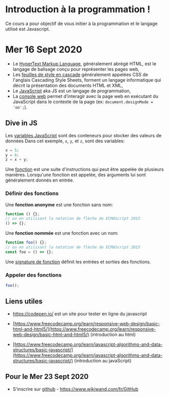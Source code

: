 # Introduction à la programmation !

Ce cours a pour objectif de vous initier à la programmation et le langage utilisé est Javascript.

# Mer 16 Sept 2020

- Le [HyperText Markup Language](https://www.wikiwand.com/fr/Hypertext_Markup_Language), généralement abrégé HTML, est le langage de balisage conçu pour représenter les pages web,
- Les [feuilles de style en cascade](https://www.wikiwand.com/fr/Feuilles_de_style_en_cascade) généralement appelées CSS de l'anglais Cascading Style Sheets, forment un langage informatique qui décrit la présentation des documents HTML et XML,
- Le [JavaScript](https://www.wikiwand.com/fr/JavaScript) aka JS est un langage de programmation,
- La [console web](https://developer.mozilla.org/fr/docs/Outils/Console_Web) permet d’interagir avec la page web en exécutant du JavaScript dans le contexte de la page (ex: `document.designMode = 'on';`).

## Dive in JS
Les [variables JavaScript](https://www.w3schools.com/js/js_variables.asp) sont des conteneurs pour stocker des valeurs de données
Dans cet exemple,  `x`,  `y`, et  `z`, sont des variables:
```js
x = 5;
y = 6;
z = x + y;
```


Une [fonction](https://developer.mozilla.org/fr/docs/Web/JavaScript/Guide/Fonctions) est une suite d'instructions qui peut être appelée de plusieurs manières. Lorsqu'une fonction est appelée, des arguments lui sont généralement donnés en entrée.

### Définir des fonctions

Une **fonction anonyme** est une fonction sans nom:
```js
function () {};
// ou en utilisant la notation de flèche de ECMAScript 2015
() => {};
```
Une **fonction nommée** est une fonction avec un nom:
```js
function foo() {};
// ou en utilisant la notation de flèche de ECMAScript 2015
const foo = () => {};
```
Une [signature de fonction](https://developer.mozilla.org/fr/docs/Glossaire/Signature/Fonction) définit les entrées et sorties des fonctions. 
### Appeler des fonctions
```js
foo();
```
## Liens utiles
- https://codepen.io/ est un site pour tester en ligne du javascript
- [https://www.freecodecamp.org/learn/responsive-web-design/basic-html-and-html5/](https://www.freecodecamp.org/learn/responsive-web-design/basic-html-and-html5/) (introduction au html)

- [https://www.freecodecamp.org/learn/javascript-algorithms-and-data-structures/basic-javascript/](https://www.freecodecamp.org/learn/javascript-algorithms-and-data-structures/basic-javascript/) (introduction au javaScript)

## Pour le Mer 23 Sept 2020

- S'inscrire sur [github](https://github.com/) - https://www.wikiwand.com/fr/GitHub
